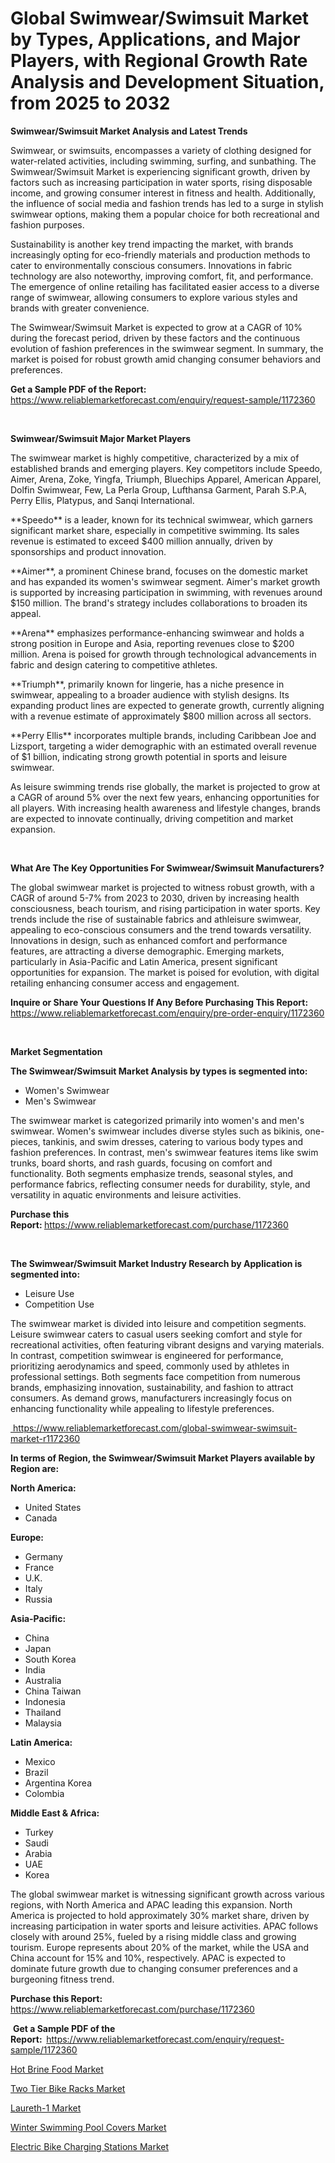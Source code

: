 <p><h1>Global Swimwear/Swimsuit Market by Types, Applications, and Major Players, with Regional Growth Rate Analysis and Development Situation, from 2025 to 2032</h1></p><p><strong>Swimwear/Swimsuit Market Analysis and Latest Trends</strong></p>
<p><p>Swimwear, or swimsuits, encompasses a variety of clothing designed for water-related activities, including swimming, surfing, and sunbathing. The Swimwear/Swimsuit Market is experiencing significant growth, driven by factors such as increasing participation in water sports, rising disposable income, and growing consumer interest in fitness and health. Additionally, the influence of social media and fashion trends has led to a surge in stylish swimwear options, making them a popular choice for both recreational and fashion purposes. </p><p>Sustainability is another key trend impacting the market, with brands increasingly opting for eco-friendly materials and production methods to cater to environmentally conscious consumers. Innovations in fabric technology are also noteworthy, improving comfort, fit, and performance. The emergence of online retailing has facilitated easier access to a diverse range of swimwear, allowing consumers to explore various styles and brands with greater convenience.</p><p>The Swimwear/Swimsuit Market is expected to grow at a CAGR of 10% during the forecast period, driven by these factors and the continuous evolution of fashion preferences in the swimwear segment. In summary, the market is poised for robust growth amid changing consumer behaviors and preferences.</p></p>
<p><strong>Get a Sample PDF of the Report:&nbsp;</strong> <a href="https://www.reliablemarketforecast.com/enquiry/request-sample/1172360?utm_campaign=2011&utm_medium=2&utm_source=Github&utm_content=ia&utm_term=24032025&utm_id=swimwearswimsuit">https://www.reliablemarketforecast.com/enquiry/request-sample/1172360</a></p>
<p>&nbsp;</p>
<p><strong>Swimwear/Swimsuit Major Market Players</strong></p>
<p><p>The swimwear market is highly competitive, characterized by a mix of established brands and emerging players. Key competitors include Speedo, Aimer, Arena, Zoke, Yingfa, Triumph, Bluechips Apparel, American Apparel, Dolfin Swimwear, Few, La Perla Group, Lufthansa Garment, Parah S.P.A, Perry Ellis, Platypus, and Sanqi International. </p><p>**Speedo** is a leader, known for its technical swimwear, which garners significant market share, especially in competitive swimming. Its sales revenue is estimated to exceed $400 million annually, driven by sponsorships and product innovation.</p><p>**Aimer**, a prominent Chinese brand, focuses on the domestic market and has expanded its women's swimwear segment. Aimer's market growth is supported by increasing participation in swimming, with revenues around $150 million. The brand's strategy includes collaborations to broaden its appeal.</p><p>**Arena** emphasizes performance-enhancing swimwear and holds a strong position in Europe and Asia, reporting revenues close to $200 million. Arena is poised for growth through technological advancements in fabric and design catering to competitive athletes.</p><p>**Triumph**, primarily known for lingerie, has a niche presence in swimwear, appealing to a broader audience with stylish designs. Its expanding product lines are expected to generate growth, currently aligning with a revenue estimate of approximately $800 million across all sectors.</p><p>**Perry Ellis** incorporates multiple brands, including Caribbean Joe and Lizsport, targeting a wider demographic with an estimated overall revenue of $1 billion, indicating strong growth potential in sports and leisure swimwear.</p><p>As leisure swimming trends rise globally, the market is projected to grow at a CAGR of around 5% over the next few years, enhancing opportunities for all players. With increasing health awareness and lifestyle changes, brands are expected to innovate continually, driving competition and market expansion.</p></p>
<p>&nbsp;</p>
<p><strong>What Are The Key Opportunities For Swimwear/Swimsuit Manufacturers?</strong></p>
<p><p>The global swimwear market is projected to witness robust growth, with a CAGR of around 5-7% from 2023 to 2030, driven by increasing health consciousness, beach tourism, and rising participation in water sports. Key trends include the rise of sustainable fabrics and athleisure swimwear, appealing to eco-conscious consumers and the trend towards versatility. Innovations in design, such as enhanced comfort and performance features, are attracting a diverse demographic. Emerging markets, particularly in Asia-Pacific and Latin America, present significant opportunities for expansion. The market is poised for evolution, with digital retailing enhancing consumer access and engagement.</p></p>
<p><strong>Inquire or Share Your Questions If Any Before Purchasing This Report:</strong> <a href="https://www.reliablemarketforecast.com/enquiry/pre-order-enquiry/1172360?utm_campaign=2011&utm_medium=2&utm_source=Github&utm_content=ia&utm_term=24032025&utm_id=swimwearswimsuit">https://www.reliablemarketforecast.com/enquiry/pre-order-enquiry/1172360</a></p>
<p>&nbsp;</p>
<p><strong>Market Segmentation</strong></p>
<p><strong>The Swimwear/Swimsuit Market Analysis by types is segmented into:</strong></p>
<p><ul><li>Women's Swimwear</li><li>Men's Swimwear</li></ul></p>
<p><p>The swimwear market is categorized primarily into women's and men's swimwear. Women's swimwear includes diverse styles such as bikinis, one-pieces, tankinis, and swim dresses, catering to various body types and fashion preferences. In contrast, men's swimwear features items like swim trunks, board shorts, and rash guards, focusing on comfort and functionality. Both segments emphasize trends, seasonal styles, and performance fabrics, reflecting consumer needs for durability, style, and versatility in aquatic environments and leisure activities.</p></p>
<p><strong>Purchase this Report:&nbsp;</strong><a href="https://www.reliablemarketforecast.com/purchase/1172360?utm_campaign=2011&utm_medium=2&utm_source=Github&utm_content=ia&utm_term=24032025&utm_id=swimwearswimsuit">https://www.reliablemarketforecast.com/purchase/1172360</a></p>
<p>&nbsp;</p>
<p><strong>The Swimwear/Swimsuit Market Industry Research by Application is segmented into:</strong></p>
<p><ul><li>Leisure Use</li><li>Competition Use</li></ul></p>
<p><p>The swimwear market is divided into leisure and competition segments. Leisure swimwear caters to casual users seeking comfort and style for recreational activities, often featuring vibrant designs and varying materials. In contrast, competition swimwear is engineered for performance, prioritizing aerodynamics and speed, commonly used by athletes in professional settings. Both segments face competition from numerous brands, emphasizing innovation, sustainability, and fashion to attract consumers. As demand grows, manufacturers increasingly focus on enhancing functionality while appealing to lifestyle preferences.</p></p>
<p><a href="https://www.reliablemarketforecast.com/global-swimwear-swimsuit-market-r1172360?utm_campaign=2011&utm_medium=2&utm_source=Github&utm_content=ia&utm_term=24032025&utm_id=swimwearswimsuit">&nbsp;https://www.reliablemarketforecast.com/global-swimwear-swimsuit-market-r1172360</a></p>
<p><strong>In terms of Region, the Swimwear/Swimsuit Market Players available by Region are:</strong></p>
<p>
    <p> <strong> North America: </strong>
        <ul>
            <li>United States</li>
            <li>Canada</li>
        </ul>
        </p> 
    <p> <strong> Europe: </strong>
        <ul>
            <li>Germany</li>
            <li>France</li>
            <li>U.K.</li>
            <li>Italy</li>
            <li>Russia</li>
        </ul>
        </p> 
    <p> <strong> Asia-Pacific: </strong>
        <ul>
            <li>China</li>
            <li>Japan</li>
            <li>South Korea</li>
            <li>India</li>
            <li>Australia</li>
            <li>China Taiwan</li>
            <li>Indonesia</li>
            <li>Thailand</li>
            <li>Malaysia</li>
        </ul>
        </p> 
    <p> <strong> Latin America: </strong>
        <ul>
            <li>Mexico</li>
            <li>Brazil</li>
            <li>Argentina Korea</li>
            <li>Colombia</li>
        </ul>
        </p> 
    <p> <strong> Middle East & Africa: </strong>
        <ul>
            <li>Turkey</li>
            <li>Saudi</li>
            <li>Arabia</li>
            <li>UAE</li>
            <li>Korea</li>
        </ul>
    </p>
    </p>
<p><p>The global swimwear market is witnessing significant growth across various regions, with North America and APAC leading this expansion. North America is projected to hold approximately 30% market share, driven by increasing participation in water sports and leisure activities. APAC follows closely with around 25%, fueled by a rising middle class and growing tourism. Europe represents about 20% of the market, while the USA and China account for 15% and 10%, respectively. APAC is expected to dominate future growth due to changing consumer preferences and a burgeoning fitness trend.</p></p>
<p><strong>Purchase this Report: </strong><a href="https://www.reliablemarketforecast.com/purchase/1172360?utm_campaign=2011&utm_medium=2&utm_source=Github&utm_content=ia&utm_term=24032025&utm_id=swimwearswimsuit">https://www.reliablemarketforecast.com/purchase/1172360</a></p>
<p>&nbsp;<strong>Get a Sample PDF of the Report:&nbsp;&nbsp;</strong><a href="https://www.reliablemarketforecast.com/enquiry/request-sample/1172360?utm_campaign=2011&utm_medium=2&utm_source=Github&utm_content=ia&utm_term=24032025&utm_id=swimwearswimsuit">https://www.reliablemarketforecast.com/enquiry/request-sample/1172360</a></p>
<p><strong></strong></p>
<p><p><a href="https://github.com/sokurgleyde/Market-Research-Report-List-1/blob/main/hot-brine-food-market.md?utm_campaign=2011&utm_medium=2&utm_source=Github&utm_content=ia&utm_term=24032025&utm_id=swimwearswimsuit">Hot Brine Food Market</a></p><p><a href="https://www.linkedin.com/pulse/north-americas-two-tier-bike-racks-market-size-share-trends-bizee?utm_campaign=2011&utm_medium=2&utm_source=Github&utm_content=ia&utm_term=24032025&utm_id=swimwearswimsuit">Two Tier Bike Racks Market</a></p><p><a href="https://github.com/jemmysolin5k/Market-Research-Report-List-1/blob/main/laureth-1-market.md?utm_campaign=2011&utm_medium=2&utm_source=Github&utm_content=ia&utm_term=24032025&utm_id=swimwearswimsuit">Laureth-1 Market</a></p><p><a href="https://www.linkedin.com/pulse/winter-swimming-pool-covers-market-scopegrowingat-cagr-of105-mlc0e?utm_campaign=2011&utm_medium=2&utm_source=Github&utm_content=ia&utm_term=24032025&utm_id=swimwearswimsuit">Winter Swimming Pool Covers Market</a></p><p><a href="https://www.linkedin.com/pulse/examining-market-forces-influencing-electric-bike-charging-jwxle?utm_campaign=2011&utm_medium=2&utm_source=Github&utm_content=ia&utm_term=24032025&utm_id=swimwearswimsuit">Electric Bike Charging Stations Market</a></p></p>